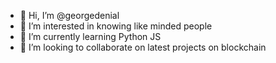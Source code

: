 - 👋 Hi, I’m @georgedenial
- 👀 I’m interested in knowing like minded people
- 🌱 I’m currently learning Python JS
- 💞️ I’m looking to collaborate on latest projects on blockchain

<!---
georgedenial/georgedenial is a ✨ special ✨ repository because its `README.md` (this file) appears on your GitHub profile.
You can click the Preview link to take a look at your changes.
--->
